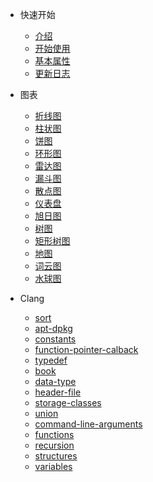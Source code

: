 <!-- 侧边栏 -->

- 快速开始
  - [介绍](base-quickstart.md)
  - [开始使用](base-usage.md)
  - [基本属性](base-options.md)
  - [更新日志](change-log.md)

- 图表
  - [折线图](chart-line.md)
  - [柱状图](chart-bar.md)
  - [饼图](chart-pie.md)
  - [环形图](chart-donut.md)
  - [雷达图](chart-radar.md)
  - [漏斗图](chart-funnel.md)
  - [散点图](chart-scatter.md)
  - [仪表盘](chart-gauge.md)
  - [旭日图](chart-sunburst.md)
  - [树图](chart-tree.md)
  - [矩形树图](chart-treemap.md)
  - [地图](chart-geo.md)
  - [词云图](chart-wordcloud.md)
  - [水球图](chart-liquidfill.md)

- Clang 
  - [sort](clang/base/c-sort-algorithm.md)
  - [apt-dpkg](clang/apt-dpkg.md)                  
  - [constants](clang/base/c-constants.md)  
  - [function-pointer-calback](clang/base/c-fun-pointer-callback.md)  
  - [typedef](clang/base/c-typedef.md)   
  - [book](clang/book.md)                      
  - [data-type](clang/base/c-data-type.md)    
  - [header-file](clang/base/c-header-file.md)           
  - [storage-classes](clang/base/c-storage-classes.md)  
  - [union](clang/base/c-union.md)
  - [command-line-arguments](clang/base/c-command-line-arguments.md)  
  - [functions](clang/base/c-functions.md)  
  - [recursion](clang/base/c-recursion.md)             
  - [structures](clang/base/c-structures.md)       
  - [variables](clang/base/c-variables.md)